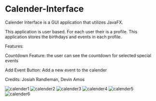 # Calender-Interface
Calender Interface is a GUI application that utilizes JavaFX.

This application is user based. For each user their is a profile. This application stores the birthdays and events in each profile.

Features:

Countdown Feature: the user can see the countdown for selected special events

Add Event Button: Add a new event to the calender
  
Credits: Josiah Randleman, Devin Amos  

![calender1](https://user-images.githubusercontent.com/69489368/127722427-6e81b0a9-b156-4330-8624-44aed35fea06.png)
![calender2](https://user-images.githubusercontent.com/69489368/127722443-d2088f9d-0a93-4ed6-90ce-8f4d88fbbce7.png)
![calender3](https://user-images.githubusercontent.com/69489368/127722446-c60d3981-4358-461f-8ed2-49e2a0337af9.png)
![calender4](https://user-images.githubusercontent.com/69489368/127722447-8d79d371-20e9-44dc-952f-4d47e4e805f0.png)
![calender5](https://user-images.githubusercontent.com/69489368/127722448-90aeb20c-6063-409e-acc7-29ca1cddd83f.png)
![calender6](https://user-images.githubusercontent.com/69489368/127722452-bee801e2-a561-4116-aeaa-a8e520256140.png)
